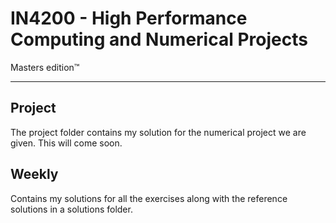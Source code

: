 # IN4200 - High Performance Computing and Numerical Projects  
Masters edition™  
***  



## Project  
The project folder contains my solution for the numerical project we are given. This will come soon.   

## Weekly  

Contains my solutions for all the exercises along with the reference solutions in a solutions folder.
